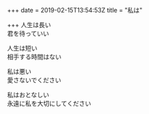 +++
date = 2019-02-15T13:54:53Z
title = "私は"

+++
人生は長い  
君を待っていい  
  
人生は短い  
相手する時間はない  
  
私は悪い  
愛さないでください  
  
私はおとなしい  
永遠に私を大切にしてください  